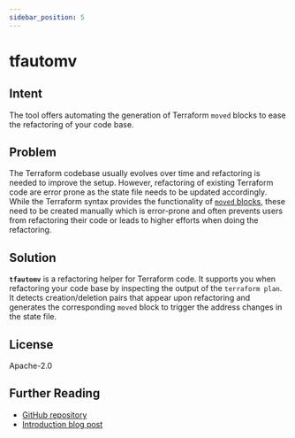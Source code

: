 ```yaml
---
sidebar_position: 5
---
```


# tfautomv

## Intent

The tool offers automating the generation of Terraform `moved` blocks to ease the refactoring of your code base.

## Problem

The Terraform codebase usually evolves over time and refactoring is needed to improve the setup. However, refactoring of existing Terraform code are error prone as the state file needs to be updated accordingly. While the Terraform syntax provides the functionality of [`moved` blocks](https://developer.hashicorp.com/terraform/language/moved), these need to be created manually which is error-prone and often prevents users from refactoring their code or leads to higher efforts when doing the refactoring.

## Solution

**`tfautomv`** is a refactoring helper for Terraform code. It supports you when refactoring your code base by inspecting the output of the `terraform plan`. It detects creation/deletion pairs that appear upon refactoring and generates the corresponding `moved` block to trigger the address changes in the state file.

## License

Apache-2.0

## Further Reading

- [GitHub repository](https://github.com/busser/tfautomv)
- [Introduction blog post](https://cloud.theodo.com/en/blog/terraform-refactoring-tfautomv)
